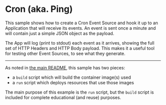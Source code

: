 # Cron (aka. Ping)

This sample shows how to create a Cron Event Source and hook it up
to an Application that will receive its events. An event is sent once a
minute and will contain just a simple JSON object as the payload.

The App will log (print to stdout) each event as it arrives, showing the
full set of HTTP Headers and HTTP Body payload. This makes it a useful
tool for testing other Event Sources, to see what they generate.

- - -

As noted in [the main README](../README.md), this sample has two pieces:

- a `build` script which will build the container image(s) used
- a `run` script which deploys resources that use those images

The main purpose of this example is the `run` script, but the `build`
script is included for complete educational (and reuse) purposes.
